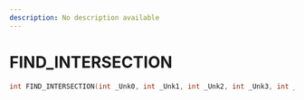 ```yaml
---
description: No description available 
---
```


# FIND_INTERSECTION

```cpp
int FIND_INTERSECTION(int _Unk0, int _Unk1, int _Unk2, int _Unk3, int _Unk4, int _Unk5, int _Unk6);
```